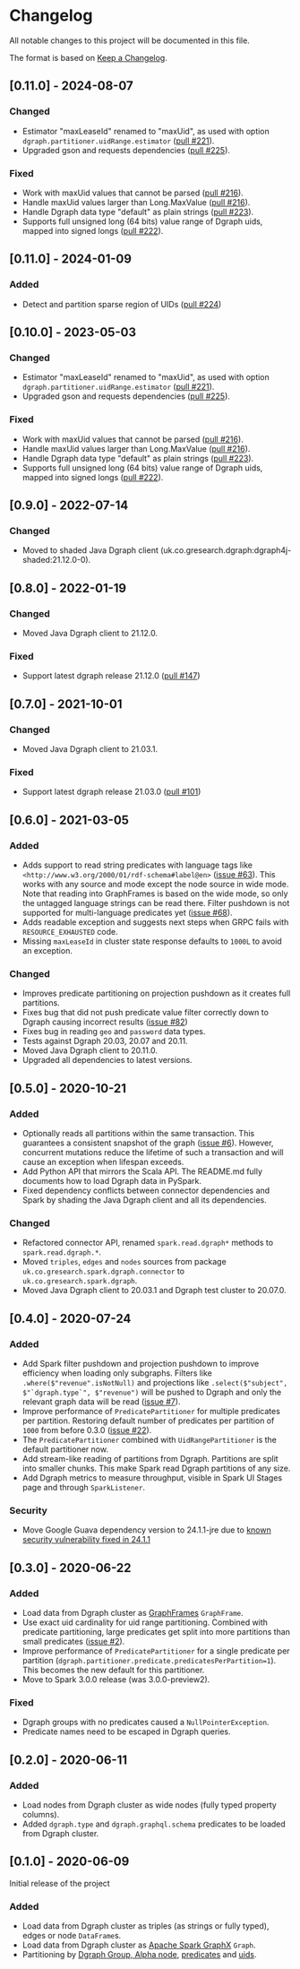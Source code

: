 # Changelog
All notable changes to this project will be documented in this file.

The format is based on [Keep a Changelog](https://keepachangelog.com/en/1.0.0/).

## [0.11.0] - 2024-08-07

### Changed
- Estimator "maxLeaseId" renamed to "maxUid", as used with option `dgraph.partitioner.uidRange.estimator` ([pull #221](https://github.com/G-Research/spark-dgraph-connector/pull/221)).
- Upgraded gson and requests dependencies ([pull #225](https://github.com/G-Research/spark-dgraph-connector/pull/225)).

### Fixed
- Work with maxUid values that cannot be parsed ([pull #216](https://github.com/G-Research/spark-dgraph-connector/pull/216)).
- Handle maxUid values larger than Long.MaxValue ([pull #216](https://github.com/G-Research/spark-dgraph-connector/pull/216)).
- Handle Dgraph data type "default" as plain strings ([pull #223](https://github.com/G-Research/spark-dgraph-connector/pull/223)).
- Supports full unsigned long (64 bits) value range of Dgraph uids, mapped into signed longs ([pull #222](https://github.com/G-Research/spark-dgraph-connector/pull/222)).

## [0.11.0] - 2024-01-09

### Added
- Detect and partition sparse region of UIDs ([pull #224](https://github.com/G-Research/spark-dgraph-connector/pull/224))

## [0.10.0] - 2023-05-03

### Changed
- Estimator "maxLeaseId" renamed to "maxUid", as used with option `dgraph.partitioner.uidRange.estimator` ([pull #221](https://github.com/G-Research/spark-dgraph-connector/pull/221)).
- Upgraded gson and requests dependencies ([pull #225](https://github.com/G-Research/spark-dgraph-connector/pull/225)).

### Fixed
- Work with maxUid values that cannot be parsed ([pull #216](https://github.com/G-Research/spark-dgraph-connector/pull/216)).
- Handle maxUid values larger than Long.MaxValue ([pull #216](https://github.com/G-Research/spark-dgraph-connector/pull/216)).
- Handle Dgraph data type "default" as plain strings ([pull #223](https://github.com/G-Research/spark-dgraph-connector/pull/223)).
- Supports full unsigned long (64 bits) value range of Dgraph uids, mapped into signed longs ([pull #222](https://github.com/G-Research/spark-dgraph-connector/pull/222)).

## [0.9.0] - 2022-07-14

### Changed
- Moved to shaded Java Dgraph client (uk.co.gresearch.dgraph:dgraph4j-shaded:21.12.0-0).

## [0.8.0] - 2022-01-19

### Changed
- Moved Java Dgraph client to 21.12.0.

### Fixed
- Support latest dgraph release 21.12.0 ([pull #147](https://github.com/G-Research/spark-dgraph-connector/pull/147))

## [0.7.0] - 2021-10-01

### Changed
- Moved Java Dgraph client to 21.03.1.

### Fixed
- Support latest dgraph release 21.03.0 ([pull #101](https://github.com/G-Research/spark-dgraph-connector/pull/101))

## [0.6.0] - 2021-03-05

### Added
- Adds support to read string predicates with language tags like `<http://www.w3.org/2000/01/rdf-schema#label@en>` ([issue #63](https://github.com/G-Research/spark-dgraph-connector/issues/63)).
  This works with any source and mode except the node source in wide mode.
  Note that reading into GraphFrames is based on the wide mode, so only the untagged
  language strings can be read there.
  Filter pushdown is not supported for multi-language predicates yet ([issue #68](https://github.com/G-Research/spark-dgraph-connector/issues/68)).
- Adds readable exception and suggests next steps when GRPC fails with `RESOURCE_EXHAUSTED` code.
- Missing `maxLeaseId` in cluster state response defaults to `1000L` to avoid an exception.

### Changed
- Improves predicate partitioning on projection pushdown as it creates full partitions.
- Fixes bug that did not push predicate value filter correctly down to Dgraph causing incorrect results ([issue #82](https://github.com/G-Research/spark-dgraph-connector/pull/82))
- Fixes bug in reading `geo` and `password` data types.
- Tests against Dgraph 20.03, 20.07 and 20.11.
- Moved Java Dgraph client to 20.11.0.
- Upgraded all dependencies to latest versions.

## [0.5.0] - 2020-10-21

### Added
- Optionally reads all partitions within the same transaction. This guarantees a consistent snapshot of the graph ([issue #6](https://github.com/G-Research/spark-dgraph-connector/issues/6)).
  However, concurrent mutations reduce the lifetime of such a transaction and will cause an exception when lifespan exceeds.
- Add Python API that mirrors the Scala API. The README.md fully documents how to load Dgraph data in PySpark.
- Fixed dependency conflicts between connector dependencies and Spark
  by shading the Java Dgraph client and all its dependencies.

### Changed
- Refactored connector API, renamed `spark.read.dgraph*` methods to `spark.read.dgraph.*`.
- Moved `triples`, `edges` and `nodes` sources from package `uk.co.gresearch.spark.dgraph.connector` to `uk.co.gresearch.spark.dgraph`.
- Moved Java Dgraph client to 20.03.1 and Dgraph test cluster to 20.07.0.

## [0.4.0] - 2020-07-24

### Added
- Add Spark filter pushdown and projection pushdown to improve efficiency when loading only subgraphs.
  Filters like `.where($"revenue".isNotNull)` and projections like ``.select($"subject", $"`dgraph.type`", $"revenue")``
  will be pushed to Dgraph and only the relevant graph data will
  be read ([issue #7](https://github.com/G-Research/spark-dgraph-connector/issues/7)).
- Improve performance of `PredicatePartitioner` for multiple predicates per partition. Restoring
  default number of predicates per partition of `1000` from before 0.3.0 ([issue #22](https://github.com/G-Research/spark-dgraph-connector/issues/22)).
- The `PredicatePartitioner` combined with `UidRangePartitioner` is the default partitioner now.
- Add stream-like reading of partitions from Dgraph. Partitions are split into smaller chunks.
  This make Spark read Dgraph partitions of any size.
- Add Dgraph metrics to measure throughput, visible in Spark UI Stages page and through `SparkListener`.

### Security
- Move Google Guava dependency version to 24.1.1-jre due to [known security vulnerability
  fixed in 24.1.1](https://github.com/advisories/GHSA-mvr2-9pj6-7w5j)

## [0.3.0] - 2020-06-22

### Added
- Load data from Dgraph cluster as [GraphFrames](https://graphframes.github.io/graphframes/docs/_site/index.html) `GraphFrame`.
- Use exact uid cardinality for uid range partitioning. Combined with predicate partitioning, large
  predicates get split into more partitions than small predicates ([issue #2](https://github.com/G-Research/spark-dgraph-connector/issues/2)).
- Improve performance of `PredicatePartitioner` for a single predicate per partition (`dgraph.partitioner.predicate.predicatesPerPartition=1`).
  This becomes the new default for this partitioner.
- Move to Spark 3.0.0 release (was 3.0.0-preview2).

### Fixed
- Dgraph groups with no predicates caused a `NullPointerException`.
- Predicate names need to be escaped in Dgraph queries.

## [0.2.0] - 2020-06-11

### Added
- Load nodes from Dgraph cluster as wide nodes (fully typed property columns).
- Added `dgraph.type` and `dgraph.graphql.schema` predicates to be loaded from Dgraph cluster.

## [0.1.0] - 2020-06-09

Initial release of the project

### Added
- Load data from Dgraph cluster as triples (as strings or fully typed), edges or node `DataFrame`s.
- Load data from Dgraph cluster as [Apache Spark GraphX](https://spark.apache.org/docs/latest/graphx-programming-guide.html) `Graph`.
- Partitioning by [Dgraph Group, Alpha node](https://dgraph.io/docs/deploy/#cluster-setup),
  [predicates](https://dgraph.io/docs/tutorial-1/#nodes-and-edges) and
  [uids](https://dgraph.io/docs/tutorial-2/#query-using-uids).
